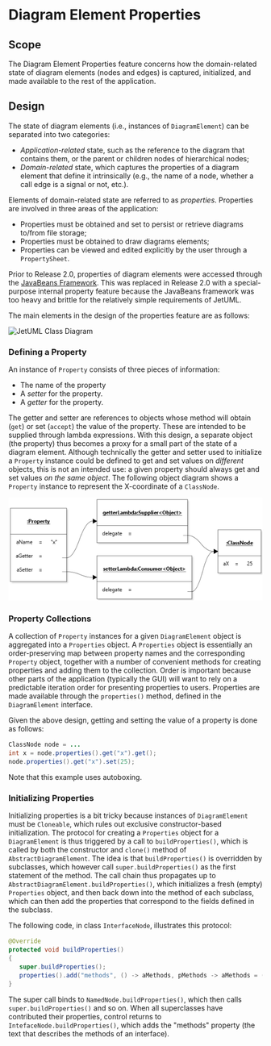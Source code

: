 # Diagram Element Properties

## Scope

The Diagram Element Properties feature concerns how the domain-related state of diagram elements (nodes and edges) is captured, initialized, and made available to the rest of the application.

## Design

The state of diagram elements (i.e., instances of `DiagramElement`) can be separated into two categories:
* *Application-related* state, such as the reference to the diagram that contains them, or the parent or children nodes of hierarchical nodes;
* *Domain-related* state, which captures the properties of a diagram element that define it intrinsically (e.g., the name of a node, whether a call edge is a signal or not, etc.).

Elements of domain-related state are referred to as *properties*. Properties are involved in three areas of the application:
* Properties must be obtained and set to persist or retrieve diagrams to/from file storage;
* Properties must be obtained to draw diagrams elements;
* Properties can be viewed and edited explicitly by the user through a `PropertySheet`.

Prior to Release 2.0, properties of diagram elements were accessed through the [JavaBeans Framework](https://docs.oracle.com/javase/8/docs/api/java/beans/package-summary.html). This was replaced in Release 2.0 with a special-purpose internal property feature because the JavaBeans framework was too heavy and brittle for the relatively simple requirements of JetUML.

The main elements in the design of the properties feature are as follows:

![JetUML Class Diagram](properties1.png)

### Defining a Property

An instance of `Property` consists of three pieces of information:
* The name of the property
* A *setter* for the property.
* A *getter* for the property.

The getter and setter are references to objects whose method will obtain (`get`) or set (`accept`) the value of the property. These are intended to be supplied through lambda expressions. With this design, a separate object (the property) thus becomes a proxy for a small part of the state of a diagram element. Although technically the getter and setter used to initialize a `Property` instance could be defined to get and set values on *different* objects, this is not an intended use: a given property should always get and set values *on the same object*. The following object diagram shows a `Property` instance to represent the X-coordinate of a `ClassNode`.

![JetUML Class Diagram](properties1o.png)

### Property Collections

A collection of `Property` instances for a given `DiagramElement` object is aggregated into a `Properties` object. A `Properties` object is essentially an order-preserving map between property names and the corresponding `Property` object, together with a number of convenient methods for creating properties and adding them to the collection. Order is important because other parts of the application (typically the GUI) will want to rely on a predictable iteration order for presenting properties to users. Properties are made available through the `properties()` method, defined in the `DiagramElement` interface.

Given the above design, getting and setting the value of a property is done as follows:

```java
ClassNode node = ...
int x = node.properties().get("x").get();
node.properties().get("x").set(25);
```

Note that this example uses autoboxing.

### Initializing Properties

Initializing properties is a bit tricky because instances of `DiagramElement` must be `Cloneable`, which rules out exclusive constructor-based initialization. The protocol for creating a `Properties` object for a `DiagramElement` is thus triggered by a call to `buildProperties()`, which is called by both the constructor and `clone()` method of `AbstractDiagramElement`. The idea is that `buildProperties()` is overridden by subclasses, which however call `super.buildProperties()` as the first statement of the method. The call chain thus propagates up to `AbstractDiagramElement.buildProperties()`, which initializes a fresh (empty) `Properties` object, and then back down into the method of each subclass, which can then add the properties that correspond to the fields defined in the subclass.

The following code, in class `InterfaceNode`, illustrates this protocol:

```java
@Override
protected void buildProperties()
{
   super.buildProperties();
   properties().add("methods", () -> aMethods, pMethods -> aMethods = (String)pMethods);
}
```

The super call binds to `NamedNode.buildProperties()`, which then calls `super.buildProperties()` and so on. When all superclasses have contributed their properties, control returns to `IntefaceNode.buildProperties()`, which adds the "methods" property (the text that describes the methods of an interface).